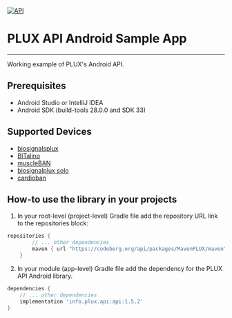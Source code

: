 [![API](https://img.shields.io/badge/API-19%2B-green.svg?style=flat)](https://android-arsenal.com/api?level=19)

# PLUX API Android Sample App  #
-----

Working example of PLUX's Android API.

## Prerequisites ##
- Android Studio or IntelliJ IDEA
- Android SDK (build-tools 28.0.0 and SDK 33)

## Supported Devices ##
- [biosignalsplux](https://support.pluxbiosignals.com/knowledge-base/getting-started-biosignalsplux/)
- [BITalino](https://support.pluxbiosignals.com/knowledge-base/bitalino-documentation/)
- [muscleBAN](https://support.pluxbiosignals.com/knowledge-base/muscleban-getting-started/)
- [biosignalplux solo](https://www.pluxbiosignals.com/collections/biosignalsplux/products/solo-kit)
- [cardioban](https://support.pluxbiosignals.com/knowledge-base/cardioban-getting-started/)


## How-to use the library in your projects ##

1. In your root-level (project-level) Gradle file add the repository URL link to the repositories block:
```gradle
repositories {
        // ... other dependencies
        maven { url "https://codeberg.org/api/packages/MavenPLUX/maven" }
    }
```

2. In your module (app-level) Gradle file add the dependency for the PLUX API Android library.
```gradle
dependencies {
    // ... other dependencies
    implementation 'info.plux.api:api:1.5.2'
}
```